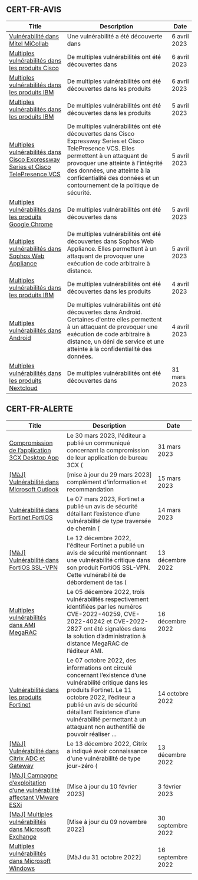 
## CERT-FR-AVIS
|Title|Description|Date|
|---|---|---|
| [Vulnérabilité dans Mitel MiCollab](https://www.cert.ssi.gouv.fr/avis/CERTFR-2023-AVI-0289/) | Une vulnérabilité a été découverte dans  | 6 avril 2023 |
| [Multiples vulnérabilités dans les produits Cisco](https://www.cert.ssi.gouv.fr/avis/CERTFR-2023-AVI-0288/) | De multiples vulnérabilités ont été découvertes dans  | 6 avril 2023 |
| [Multiples vulnérabilités dans les produits IBM](https://www.cert.ssi.gouv.fr/avis/CERTFR-2023-AVI-0287/) | De multiples vulnérabilités ont été découvertes dans les produits  | 6 avril 2023 |
| [Multiples vulnérabilités dans les produits IBM](https://www.cert.ssi.gouv.fr/avis/CERTFR-2023-AVI-0286/) | De multiples vulnérabilités ont été découvertes dans les produits  | 5 avril 2023 |
| [Multiples vulnérabilités dans Cisco Expressway Series et Cisco TelePresence VCS](https://www.cert.ssi.gouv.fr/avis/CERTFR-2023-AVI-0285/) | De multiples vulnérabilités ont été découvertes dans Cisco Expressway Series et Cisco TelePresence VCS. Elles permettent à un attaquant de provoquer une atteinte à l'intégrité des données, une atteinte à la confidentialité des données et un contournement de la politique de sécurité. | 5 avril 2023 |
| [Multiples vulnérabilités dans les produits Google Chrome](https://www.cert.ssi.gouv.fr/avis/CERTFR-2023-AVI-0284/) | De multiples vulnérabilités ont été découvertes dans  | 5 avril 2023 |
| [Multiples vulnérabilités dans Sophos Web Appliance](https://www.cert.ssi.gouv.fr/avis/CERTFR-2023-AVI-0283/) | De multiples vulnérabilités ont été découvertes dans Sophos Web Appliance. Elles permettent à un attaquant de provoquer une exécution de code arbitraire à distance. | 5 avril 2023 |
| [Multiples vulnérabilités dans les produits IBM](https://www.cert.ssi.gouv.fr/avis/CERTFR-2023-AVI-0282/) | De multiples vulnérabilités ont été découvertes dans les produits  | 4 avril 2023 |
| [Multiples vulnérabilités dans Android](https://www.cert.ssi.gouv.fr/avis/CERTFR-2023-AVI-0281/) | De multiples vulnérabilités ont été découvertes dans Android. Certaines d'entre elles permettent à un attaquant de provoquer une exécution de code arbitraire à distance, un déni de service et une atteinte à la confidentialité des données. | 4 avril 2023 |
| [Multiples vulnérabilités dans les produits Nextcloud](https://www.cert.ssi.gouv.fr/avis/CERTFR-2023-AVI-0280/) | De multiples vulnérabilités ont été découvertes dans  | 31 mars 2023 |
## CERT-FR-ALERTE
|Title|Description|Date|
|---|---|---|
| [Compromission de l’application 3CX Desktop App](https://www.cert.ssi.gouv.fr/alerte/CERTFR-2023-ALE-003/) | Le 30 mars 2023, l'éditeur a publié un communiqué concernant la compromission de leur application de bureau 3CX ( | 31 mars 2023 |
| [[MàJ] Vulnérabilité dans Microsoft Outlook](https://www.cert.ssi.gouv.fr/alerte/CERTFR-2023-ALE-002/) | [mise à jour du 29 mars 2023] complément d'information et recommandation | 15 mars 2023 |
| [Vulnérabilité dans Fortinet FortiOS](https://www.cert.ssi.gouv.fr/alerte/CERTFR-2023-ALE-001/) | Le 07 mars 2023, Fortinet a publié un avis de sécurité détaillant l’existence d’une vulnérabilité de type traversée de chemin ( | 14 mars 2023 |
| [[MàJ] Vulnérabilité dans FortiOS SSL-VPN](https://www.cert.ssi.gouv.fr/alerte/CERTFR-2022-ALE-012/) | Le 12 décembre 2022, l'éditeur Fortinet a publié un avis de sécurité mentionnant une vulnérabilité critique dans son produit FortiOS SSL-VPN. Cette vulnérabilité de débordement de tas ( | 13 décembre 2022 |
| [Multiples vulnérabilités dans AMI MegaRAC](https://www.cert.ssi.gouv.fr/alerte/CERTFR-2022-ALE-014/) | Le 05 décembre 2022, trois vulnérabilités respectivement identifiées par les numéros CVE-2022-40259, CVE-2022-40242 et CVE-2022-2827 ont été signalées dans la solution d’administration à distance MegaRAC de l’éditeur AMI. | 16 décembre 2022 |
| [Vulnérabilité dans les produits Fortinet](https://www.cert.ssi.gouv.fr/alerte/CERTFR-2022-ALE-011/) | Le 07 octobre 2022, des informations ont circulé concernant l’existence d’une vulnérabilité critique dans les produits Fortinet. Le 11 octobre 2022, l’éditeur a publié un avis de sécurité détaillant l’existence d’une vulnérabilité permettant à un attaquant non authentifié de pouvoir réaliser … | 14 octobre 2022 |
| [[MàJ] Vulnérabilité dans Citrix ADC et Gateway](https://www.cert.ssi.gouv.fr/alerte/CERTFR-2022-ALE-013/) | Le 13 décembre 2022, Citrix a indiqué avoir connaissance d'une vulnérabilité de type jour-zéro ( | 13 décembre 2022 |
| [[MàJ] Campagne d’exploitation d’une vulnérabilité affectant VMware ESXi](https://www.cert.ssi.gouv.fr/alerte/CERTFR-2023-ALE-015/) | [Mise à jour du 10 février 2023] | 3 février 2023 |
| [[MaJ] Multiples vulnérabilités dans Microsoft Exchange](https://www.cert.ssi.gouv.fr/alerte/CERTFR-2022-ALE-008/) | [Mise à jour du 09 novembre 2022] | 30 septembre 2022 |
| [Multiples vulnérabilités dans Microsoft Windows](https://www.cert.ssi.gouv.fr/alerte/CERTFR-2022-ALE-007/) | [MàJ du 31 octobre 2022] | 16 septembre 2022 |

